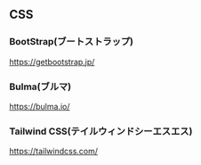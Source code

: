 ## CSS

### BootStrap(ブートストラップ)
https://getbootstrap.jp/

### Bulma(ブルマ)
https://bulma.io/

### Tailwind CSS(テイルウィンドシーエスエス)
https://tailwindcss.com/


